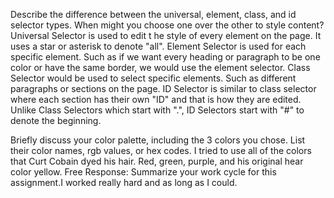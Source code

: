 Describe the difference between the universal, element, class, and id selector types. When might you choose one over the other to style content?
Universal Selector is used to edit t he style of every element on the page. It uses a star or asterisk to denote "all".
Element Selector is used for each specific element. Such as if we want every heading or paragraph to be one color or have the same border, we would use the element selector.
Class Selector would be used to select specific elements. Such as different paragraphs or sections on the page.
ID Selector is similar to class selector where each section has their own "ID" and that is how they are edited. Unlike Class Selectors which start with ".", ID Selectors start with "#" to denote the beginning.


Briefly discuss your color palette, including the 3 colors you chose. List their color names, rgb values, or hex codes.
I tried to use all of the colors that Curt Cobain dyed his hair. Red, green, purple, and his original hear color yellow.
Free Response: Summarize your work cycle for this assignment.I worked really hard and as long as I could. 
